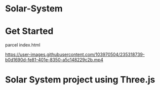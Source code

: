 # Solar-System

# Get Started

parcel index.html


https://user-images.githubusercontent.com/103970504/235318739-b0d1690d-fe81-401e-8350-a5c148229c2b.mp4


# Solar System project using Three.js 
